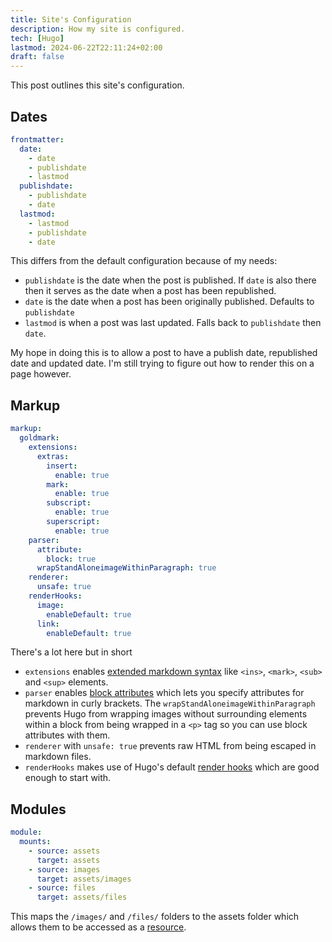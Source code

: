 ```yaml
---
title: Site's Configuration
description: How my site is configured.
tech: [Hugo]
lastmod: 2024-06-22T22:11:24+02:00
draft: false
---
```


This post outlines this site's configuration.

## Dates

```yml
frontmatter:
  date:
    - date
    - publishdate
    - lastmod
  publishdate:
    - publishdate
    - date
  lastmod:
    - lastmod
    - publishdate
    - date
```

This differs from the default configuration because of my needs:

* `publishdate` is the date when the post is published. If `date` is also there then it serves as the date when a post has been republished.
* `date` is the date when a post has been originally published. Defaults to `publishdate`
* `lastmod` is when a post was last updated. Falls back to `publishdate` then `date`.

My hope in doing this is to allow a post to have a publish date, republished date and updated date. I'm still trying to figure out how to render this on a page however.

## Markup

```yml
markup:
  goldmark:
    extensions:
      extras:
        insert:
          enable: true
        mark:
          enable: true
        subscript:
          enable: true
        superscript:
          enable: true
    parser:
      attribute:
        block: true
      wrapStandAloneimageWithinParagraph: true
    renderer:
      unsafe: true
    renderHooks:
      image:
        enableDefault: true
      link:
        enableDefault: true
```

There's a lot here but in short

* `extensions` enables [extended markdown syntax](https://github.com/gohugoio/hugo-goldmark-extensions?tab=readme-ov-file#extras-extension) like `<ins>`, `<mark>`, `<sub>` and `<sup>` elements.
* `parser` enables [block attributes](https://gohugo.io/content-management/markdown-attributes/#block-elements) which lets you specify attributes for markdown in curly brackets. The `wrapStandAloneimageWithinParagraph` prevents Hugo from wrapping images without surrounding elements within a block from being wrapped in a `<p>` tag so you can use block attributes with them.
* `renderer` with `unsafe: true` prevents raw HTML from being escaped in markdown files.
* `renderHooks` makes use of Hugo's default [render hooks](https://gohugo.io/render-hooks/introduction/) which are good enough to start with.

## Modules

```yml
module:
  mounts:
    - source: assets
      target: assets
    - source: images
      target: assets/images
    - source: files
      target: assets/files
```

This maps the `/images/` and `/files/` folders to the assets folder which allows them to be accessed as a [resource](https://gohugo.io/methods/page/resources/).
